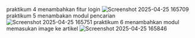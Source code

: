 praktikum 4
menambahkan fitur login
![Screenshot 2025-04-25 165709](https://github.com/user-attachments/assets/f32ea510-1671-4482-9692-d9c8162d42c2)
praktikum 5 
menambakan modul pencarian
![Screenshot 2025-04-25 165751](https://github.com/user-attachments/assets/1d2a4277-e472-42f3-8e10-84d44d108b64)
praktikum 6
menambahkan modul memasukan image ke artikel
![Screenshot 2025-04-25 165846](https://github.com/user-attachments/assets/6541bdc8-8e6f-4004-b59c-f6dee85ed6af)
